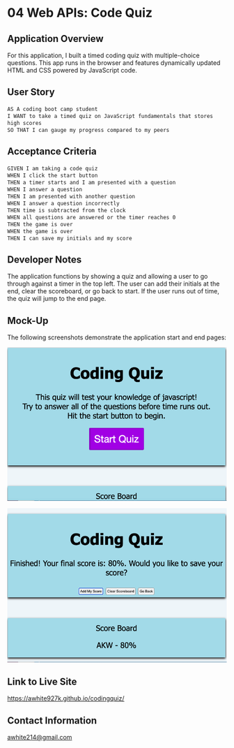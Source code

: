# 04 Web APIs: Code Quiz

## Application Overview

For this application, I built a timed coding quiz with multiple-choice questions. This app runs in the browser and features dynamically updated HTML and CSS powered by JavaScript code. 

## User Story

```
AS A coding boot camp student
I WANT to take a timed quiz on JavaScript fundamentals that stores high scores
SO THAT I can gauge my progress compared to my peers
```

## Acceptance Criteria

```
GIVEN I am taking a code quiz
WHEN I click the start button
THEN a timer starts and I am presented with a question
WHEN I answer a question
THEN I am presented with another question
WHEN I answer a question incorrectly
THEN time is subtracted from the clock
WHEN all questions are answered or the timer reaches 0
THEN the game is over
WHEN the game is over
THEN I can save my initials and my score
```

## Developer Notes
The application functions by showing a quiz and allowing a user to go through against a timer in the top left. The user can add their initials at the end, clear the scoreboard, or go back to start. If the user runs out of time, the quiz will jump to the end page. 

## Mock-Up

The following screenshots demonstrate the application start and end pages:

![A user clicks through an interactive coding quiz](./Assets/codingquiz-start.png) 

![A user enters initials to save the high score before resetting and starting over.](./Assets/codingquiz-end.png)

## Link to Live Site
https://awhite927k.github.io/codingquiz/

## Contact Information
awhite214@gmail.com